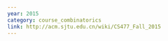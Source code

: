 ```yaml
---
year: 2015
category: course_combinatorics
link: http://acm.sjtu.edu.cn/wiki/CS477_Fall_2015
---
```



